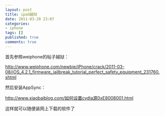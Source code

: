 ```yaml
---
layout: post
title: ipad越狱
date: 2011-03-20 23:07
categories:
- iphone
tags: []
published: true
comments: true
---
```

<p><p>首先参照weiphone的帖子越狱：</p>
<p><a href="http://www.weiphone.com/newbie/iPhone/crack/2011-03-08/iOS_4.2.1_firmware_jailbreak_tutorial_perfect_safety_equipment_231760.shtml">http://www.weiphone.com/newbie/iPhone/crack/2011-03-08/iOS_4.2.1_firmware_jailbreak_tutorial_perfect_safety_equipment_231760.shtml</a></p>
<p>然后安装AppSync：</p>
<p><a href="http://www.xiaobaiblog.com/如何设置cydia源0xE8008001.html">http://www.xiaobaiblog.com/如何设置cydia源0xE8008001.html</a></p>
<p>这样就可以随便装网上下载的软件了</p></p>
